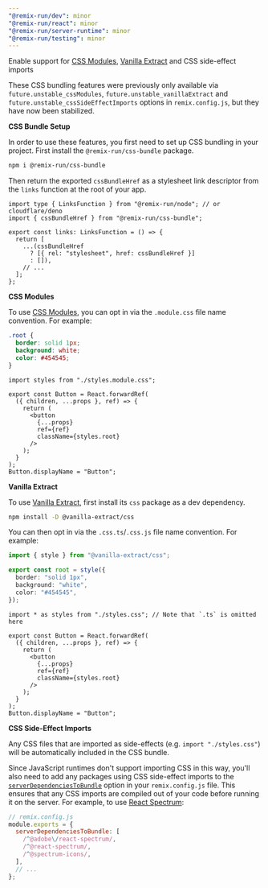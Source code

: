 ```yaml
---
"@remix-run/dev": minor
"@remix-run/react": minor
"@remix-run/server-runtime": minor
"@remix-run/testing": minor
---
```


Enable support for [CSS Modules](https://github.com/css-modules/css-modules), [Vanilla Extract](http://vanilla-extract.style) and CSS side-effect imports

These CSS bundling features were previously only available via `future.unstable_cssModules`, `future.unstable_vanillaExtract` and `future.unstable_cssSideEffectImports` options in `remix.config.js`, but they have now been stabilized.

**CSS Bundle Setup**

In order to use these features, you first need to set up CSS bundling in your project. First install the `@remix-run/css-bundle` package.
  
```sh
npm i @remix-run/css-bundle
```

Then return the exported `cssBundleHref` as a stylesheet link descriptor from the `links` function at the root of your app.

```tsx
import type { LinksFunction } from "@remix-run/node"; // or cloudflare/deno
import { cssBundleHref } from "@remix-run/css-bundle";

export const links: LinksFunction = () => {
  return [
    ...(cssBundleHref
      ? [{ rel: "stylesheet", href: cssBundleHref }]
      : []),
    // ...
  ];
};
```

**CSS Modules**

To use [CSS Modules](https://github.com/css-modules/css-modules), you can opt in via the `.module.css` file name convention. For example:

```css
.root {
  border: solid 1px;
  background: white;
  color: #454545;
}
```

```tsx
import styles from "./styles.module.css";

export const Button = React.forwardRef(
  ({ children, ...props }, ref) => {
    return (
      <button
        {...props}
        ref={ref}
        className={styles.root}
      />
    );
  }
);
Button.displayName = "Button";
```

**Vanilla Extract**

To use [Vanilla Extract](http://vanilla-extract.style), first install its `css` package as a dev dependency.

```sh
npm install -D @vanilla-extract/css
```

You can then opt in via the `.css.ts`/`.css.js` file name convention. For example:

```ts
import { style } from "@vanilla-extract/css";

export const root = style({
  border: "solid 1px",
  background: "white",
  color: "#454545",
});
```

```tsx
import * as styles from "./styles.css"; // Note that `.ts` is omitted here

export const Button = React.forwardRef(
  ({ children, ...props }, ref) => {
    return (
      <button
        {...props}
        ref={ref}
        className={styles.root}
      />
    );
  }
);
Button.displayName = "Button";
```

**CSS Side-Effect Imports**

Any CSS files that are imported as side-effects (e.g. `import "./styles.css"`) will be automatically included in the CSS bundle.

Since JavaScript runtimes don't support importing CSS in this way, you'll also need to add any packages using CSS side-effect imports to the [`serverDependenciesToBundle`](https://remix.run/docs/en/main/file-conventions/remix-config#serverdependenciestobundle) option in your `remix.config.js` file. This ensures that any CSS imports are compiled out of your code before running it on the server. For example, to use [React Spectrum](https://react-spectrum.adobe.com/react-spectrum/index.html):

```js filename=remix.config.js
// remix.config.js
module.exports = {
  serverDependenciesToBundle: [
    /^@adobe\/react-spectrum/,
    /^@react-spectrum/,
    /^@spectrum-icons/,
  ],
  // ...
};
```

